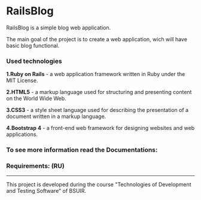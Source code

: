 # RailsBlog

RailsBlog is a simple blog web application.

The main goal of the project is to create a web application, wich will have basic blog functional.

### Used technologies

**1.Ruby on Rails** - a web application framework written in Ruby under the MIT License.

**2.HTML5** - a markup language used for structuring and presenting content on the World Wide Web.

**3.CSS3** - a style sheet language used for describing the presentation of a document written in a markup language.

**4.Bootstrap 4** - a front-end web framework for designing websites and web applications.

### To see more information read the Documentations:

### Requirements: (RU)


-----------------------------------

This project is developed during the course "Technologies of Development and Testing Software" of BSUIR.

